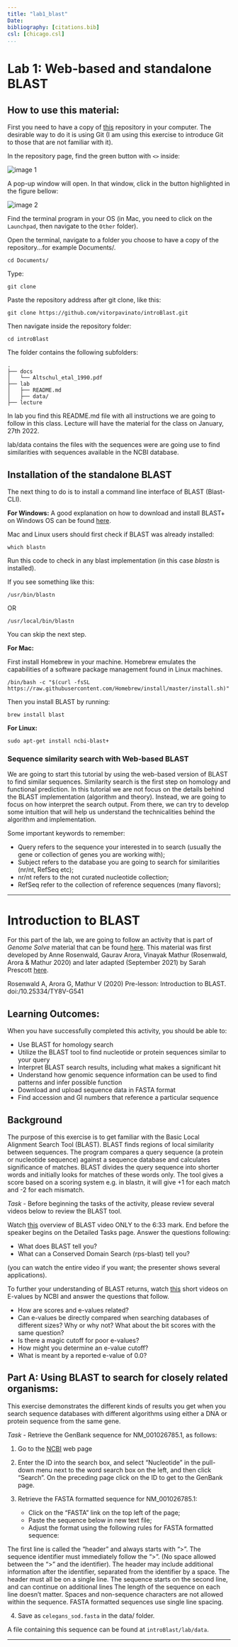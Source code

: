 ```yaml
---
title: "lab1_blast"
Date:
bibliography: [citations.bib]
csl: [chicago.csl]
...
```

# __Lab 1: Web-based and standalone BLAST__

## __How to use this material:__

First you need to have a copy of [this](https://github.com/vitorpavinato/introBlast) repository in your computer. The desirable way to do it is using Git (I am using this exercise to introduce Git to those that are not familiar with it).

In the repository page, find the green button with `<>` inside:

![image 1](images/img1.png)

A pop-up window will open. In that window, click in the button highlighted in the figure bellow:

![image 2](images/img2.png)

Find the terminal program in your OS (in Mac, you need to click on the `Launchpad`, then navigate to the `Other` folder).

Open the terminal, navigate to a folder you choose to have a copy of the repository...for example Documents/.
```dotnetcli
cd Documents/
```
Type:
```dotnetcli
git clone 
```

Paste the repository address after git clone, like this:
```dotnetcli
git clone https://github.com/vitorpavinato/introBlast.git
```

Then navigate inside the repository folder:
```dotnetcli
cd introBlast
```

The folder contains the following subfolders:
```dotnetcli
.
├── docs
│   └── Altschul_etal_1990.pdf
├── lab
│   ├── README.md
│   ├── data/
├── lecture
```
In lab you find this README.md file with all instructions we are going to follow in this class. Lecture will have the material for the class on January, 27th 2022. 

lab/data contains the files with the sequences were are going use to find similarities with sequences available in the NCBI database.

## __Installation of the standalone BLAST__ 

The next thing to do is to install a command line interface of BLAST (Blast-CLI).

__For Windows:__
A good explanation on how to download and install BLAST+ on Windows OS can be found [here](https://www.ncbi.nlm.nih.gov/books/NBK52637/).

Mac and Linux users should first check if BLAST was already installed:
```dotnetcli
which blastn
```
Run this code to check in any blast implementation (in this case _blastn_ is installed).

If you see something like this:
```dotnetcli
/usr/bin/blastn
```
OR
```dotnetcli
/usr/local/bin/blastn
```
 You can skip the next step.

__For Mac:__

First install Homebrew in your machine. Homebrew emulates the capabilities of a software package management found in Linux machines.
```dotnetcli
/bin/bash -c "$(curl -fsSL https://raw.githubusercontent.com/Homebrew/install/master/install.sh)"
```
Then you install BLAST by running:
```dotnetcli
brew install blast
```
__For Linux:__
```dotnetcli
sudo apt-get install ncbi-blast+
```

### __Sequence similarity search with Web-based BLAST__

We are going to start this tutorial by using the web-based version of BLAST to find similar sequences. Similarity search is the first step on homology and functional prediction. In this tutorial we are not focus on the details behind the BLAST implementation (algorithm and theory). Instead, we are going to focus on how interpret the search output. From there, we can try to develop some intuition that will help us understand the technicalities behind the algorithm and implementation.

Some important keywords to remember:
- Query refers to the sequence your interested in to search (usually the gene or collection of genes you are working with);
- Subject refers to the database you are going to search for similarities (nr/nt, RefSeq etc);
- nr/nt refers to the not curated nucleotide collection;
- RefSeq refer to the collection of reference sequences (many flavors);
---

# __Introduction to BLAST__

For this part of the lab, we are going to follow an activity that is part of _Genome Solve_ material that can be found [here](https://qubeshub.org/publications/1085/2). This material was first developed by Anne Rosenwald, Gaurav Arora, Vinayak Mathur (Rosenwald, Arora & Mathur 2020) and later adapted (September 2021) by Sarah Prescott [here](https://qubeshub.org/publications/2754/versions/1).

Rosenwald A, Arora G, Mathur V (2020) Pre-lesson: Introduction to BLAST. 
doi:/10.25334/TY8V-G541

## __Learning Outcomes:__
When you have successfully completed this activity, you should be able to:
- Use BLAST for homology search
- Utilize the BLAST tool to find nucleotide or protein sequences similar to your query
- Interpret BLAST search results, including what makes a significant hit
- Understand how genomic sequence information can be used to find patterns and infer possible function
- Download and upload sequence data in FASTA format
- Find accession and GI numbers that reference a particular sequence


## __Background__
The purpose of this exercise is to get familiar with the Basic Local Alignment Search Tool  (BLAST).  BLAST finds regions of local similarity between sequences. The program compares a query sequence (a protein or nucleotide sequence) against a sequence database and calculates significance of matches.  BLAST divides the query sequence into shorter words and initially looks for matches of these words only. The tool gives a score based on a scoring system e.g. in blastn, it will give +1 for each match and -2 for each mismatch. 

_Task_ - Before beginning the tasks of the activity, please review several videos below to review the BLAST tool. 

Watch [this](https://youtu.be/JKD5laNtwSc) overview of BLAST video ONLY to the 6:33 mark. End before the speaker begins on the Detailed Tasks page. Answer the questions following:

- What does BLAST tell you?
- What can a Conserved Domain Search (rps-blast) tell you?

(you can watch the entire video if you want; the presenter shows several applications).


To further your understanding of BLAST returns, watch [this](https://youtu.be/dzRq-5BrGD4) short videos on E-values by NCBI and answer the questions that follow.

- How are scores and e-values related?
- Can e-values be directly compared when searching databases of different sizes? Why or why not? What about the bit scores with the same question?
- Is there a magic cutoff for poor e-values?
- How might you determine an e-value cutoff? 
- What is meant by a reported e-value of 0.0? 

## __Part A: Using BLAST to search for closely related organisms:__

This exercise demonstrates the different kinds of results you get when you search sequence databases with different algorithms using either a DNA or protein sequence from the same gene.

_Task_ - Retrieve the GenBank sequence for NM_001026785.1, as follows:

1. Go to the [NCBI](https://www.ncbi.nlm.nih.gov) web page

2. Enter the ID into the search box, and select “Nucleotide” in the pull-down menu next to the word search box on the left, and then click “Search”. On the preceding page click on the ID to get to the GenBank page.

3. Retrieve the FASTA formatted sequence for NM_001026785.1:
    - Click on the “FASTA” link on the top left of the page; 
    - Paste the sequence below in new text file;
    - Adjust the format using the following rules for FASTA formatted sequence:
 
The first line is called the “header” and always starts with “>”.
The sequence identifier must immediately follow the “>”. (No space allowed between the “>” and the identifier).
The header may include additional information after the identifier, separated from the identifier by a space. The header must all be on a single line.
The sequence starts on the second line, and can continue on additional lines
The length of the sequence on each line doesn’t matter.
Spaces and non-sequence characters are not allowed within the sequence.
FASTA formatted sequences use single line spacing.

4. Save as `celegans_sod.fasta` in the data/ folder.

A file containing this sequence can be found at `introBlast/lab/data`.

---